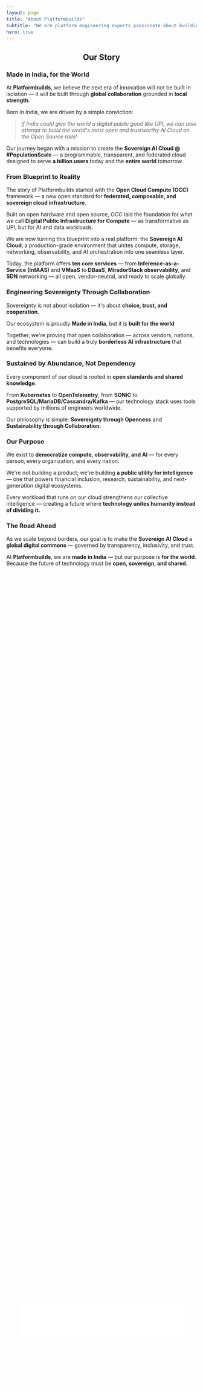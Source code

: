 ```yaml
---
layout: page
title: "About Platformbuilds"
subtitle: "We are platform engineering experts passionate about building scalable, reliable infrastructure that empowers development teams."
hero: true
---
```


<section class="section">
<div class="container">
<h2 style="text-align: center;"><strong>Our Story</strong></h2>

<div class="story-cards">
  <div class="card">
    <h3>Made in India, for the World</h3>
    <p>At <strong>Platformbuilds</strong>, we believe the next era of innovation will not be built in isolation — it will be built through <strong>global collaboration</strong> grounded in <strong>local strength</strong>.</p>
    <p>Born in India, we are driven by a simple conviction:</p>
    <blockquote>
      <p><em>If India could give the world a digital public good like UPI, we can also attempt to build the world's most open and trustworthy AI Cloud on the Open Source rails!</em></p>
    </blockquote>
    <p>Our journey began with a mission to create the <strong>Sovereign AI Cloud @ #PopulationScale</strong> — a programmable, transparent, and federated cloud designed to serve <strong>a billion users</strong> today and the <strong>entire world</strong> tomorrow.</p>
  </div>

  <div class="card">
    <h3>From Blueprint to Reality</h3>
    <p>The story of Platformbuilds started with the <strong>Open Cloud Compute (OCC)</strong> framework — a new open standard for <strong>federated, composable, and sovereign cloud infrastructure</strong>.</p>
    <p>Built on open hardware and open source, OCC laid the foundation for what we call <strong>Digital Public Infrastructure for Compute</strong> — as transformative as UPI, but for AI and data workloads.</p>
    <p>We are now turning this blueprint into a real platform: the <strong>Sovereign AI Cloud</strong>, a production-grade environment that unites compute, storage, networking, observability, and AI orchestration into one seamless layer.</p>
    <p>Today, the platform offers <strong>ten core services</strong> — from <strong>Inference-as-a-Service (InfAAS)</strong> and <strong>VMaaS</strong> to <strong>DBaaS</strong>, <strong>MiradorStack observability</strong>, and <strong>SDN</strong> networking — all open, vendor-neutral, and ready to scale globally.</p>
  </div>

  <div class="card">
    <h3>Engineering Sovereignty Through Collaboration</h3>
    <p>Sovereignty is not about isolation — it's about <strong>choice, trust, and cooperation</strong>.</p>
    <p>Our ecosystem is proudly <strong>Made in India</strong>, but it is <strong>built for the world</strong></p>
    <p>Together, we're proving that open collaboration — across vendors, nations, and technologies — can build a truly <strong>borderless AI infrastructure</strong> that benefits everyone.</p>
  </div>

  <div class="card">
    <h3>Sustained by Abundance, Not Dependency</h3>
    <p>Every component of our cloud is rooted in <strong>open standards and shared knowledge</strong>.</p>
    <p>From <strong>Kubernetes</strong> to <strong>OpenTelemetry</strong>, from <strong>SONiC</strong> to <strong>PostgreSQL/MariaDB/Cassandra/Kafka</strong> — our technology stack uses tools supported by millions of engineers worldwide.</p>
    <p>Our philosophy is simple: <strong>Sovereignty through Openness</strong> and <strong>Sustainability through Collaboration</strong>.</p>
  </div>

  <div class="card">
    <h3>Our Purpose</h3>
    <p>We exist to <strong>democratize compute, observability, and AI</strong> — for every person, every organization, and every nation.</p>
    <p>We're not building a product; we're building <strong>a public utility for intelligence</strong> — one that powers financial inclusion, research, sustainability, and next-generation digital ecosystems.</p>
    <p>Every workload that runs on our cloud strengthens our collective intelligence — creating a future where <strong>technology unites humanity instead of dividing it.</strong></p>
  </div>

  <div class="card">
    <h3>The Road Ahead</h3>
    <p>As we scale beyond borders, our goal is to make the <strong>Sovereign AI Cloud</strong> a <strong>global digital commons</strong> — governed by transparency, inclusivity, and trust.</p>
    <p>At <strong>Platformbuilds</strong>, we are <strong>made in India</strong> — but our purpose is <strong>for the world</strong>.<br>
    Because the future of technology must be <strong>open, sovereign, and shared.</strong></p>
  </div>
  </div>
</div>
</section>

<section class="section" style="padding: 4rem 2rem; background: linear-gradient(135deg, var(--color-primary) 0%, var(--color-secondary) 100%); color: var(--text-on-primary); min-height: 100vh; display: flex; align-items: center; justify-content: center;">
<div style="text-align: center; max-width: none; margin: 0 auto;">
<img src="/logos/logo.svg" alt="Team Platformbuilds" class="platformbuilds-logo" style="display: block; margin: 0 auto; filter: brightness(0) invert(1) brightness(1.5);">
<h2 style="text-align: center; font-weight: bold; font-style: italic; color: white; font-size: 2.5rem; margin: 2rem 0;">"Made in India. Builds for the World."</h2>
<div style="page-break-after: always;"></div>
</div>
</section>

<section class="section" style="background-color: var(--bg-secondary);">
<div class="container">
<h2 style="text-align: center;">Our Expertise</h2>

<div class="grid grid-2 expertise-grid">
  <div class="card">
    <h4><img src="/logos/building.svg" alt="Platform Engineering" class="value-icon"> Platform Engineering</h4>
    <p>With deep experience in building self-service developer platforms, we help organizations create the infrastructure and tooling that makes their engineering teams highly productive.</p>
    <div class="expertise-tags">
      <span class="tag">Air-Gapped</span>
      <span class="tag">OpenSource</span>
      <span class="tag">Population Scale</span>
      <span class="tag">Sovereign</span>
    </div>
  </div>
  <div class="card">
    <h4><img src="/logos/shield.svg" alt="Site Reliability Engineering" class="value-icon"> Site Reliability Engineering</h4>
    <p>We implement proven SRE practices that ensure your systems are reliable, scalable, and maintainable, while maintaining the right balance between innovation and stability.</p>
    <div class="expertise-tags">
      <span class="tag">Air-Gapped</span>
      <span class="tag">OpenSource</span>
      <span class="tag">Population Scale</span>
      <span class="tag">Sovereign</span>
    </div>
  </div>
  <div class="card">
    <h4><img src="/logos/cloud.svg" alt="Cloud-Native Architecture" class="value-icon"> Cloud-Native Architecture</h4>
    <p>Our team has extensive experience with Kubernetes, cloud platforms, and modern application architectures that scale from startup to enterprise.</p>
    <div class="expertise-tags">
      <span class="tag">Air-Gapped</span>
      <span class="tag">OpenSource</span>
      <span class="tag">Population Scale</span>
      <span class="tag">Sovereign</span>
    </div>
  </div>
  <div class="card">
    <h4><img src="/logos/eye.svg" alt="Observability & Monitoring" class="value-icon"> Observability & Monitoring</h4>
    <p>We believe visibility is the foundation of reliability. Our comprehensive observability solutions give you the insights needed to operate complex systems with confidence.</p>
    <div class="expertise-tags">
      <span class="tag">Air-Gapped</span>
      <span class="tag">OpenSource</span>
      <span class="tag">Population Scale</span>
      <span class="tag">Sovereign</span>
    </div>
  </div>
  <div class="card">
    <h4><img src="/logos/brain.svg" alt="AI Inferencing Platforms" class="value-icon"> AI Inferencing Platforms</h4>
    <p>We design and implement AI inference platforms that enable efficient model deployment and real-time predictions at scale.</p>
    <div class="expertise-tags">
      <span class="tag">Air-Gapped</span>
      <span class="tag">OpenSource</span>
      <span class="tag">Population Scale</span>
      <span class="tag">Sovereign</span>
    </div>
  </div>
  <div class="card">
    <h4><img src="/logos/network.svg" alt="Multi-Vendor Network Fabrics" class="value-icon"> Multi-Vendor Network Fabrics</h4>
    <p>We architect multi-vendor network solutions that provide flexible, scalable connectivity across diverse infrastructure environments.</p>
    <div class="expertise-tags">
      <span class="tag">Air-Gapped</span>
      <span class="tag">OpenSource</span>
      <span class="tag">Population Scale</span>
      <span class="tag">Sovereign</span>
    </div>
  </div>
  <div class="card">
    <h4><img src="/logos/lock.svg" alt="Security Engineering" class="value-icon"> Security Engineering</h4>
    <p>We build comprehensive security frameworks and implement best practices to protect systems and data throughout the development lifecycle.</p>
    <div class="expertise-tags">
      <span class="tag">Air-Gapped</span>
      <span class="tag">OpenSource</span>
      <span class="tag">Population Scale</span>
      <span class="tag">Sovereign</span>
    </div>
  </div>
  <div class="card">
    <h4><img src="/logos/server.svg" alt="Programmable Data Centers" class="value-icon"> Programmable Data Centers</h4>
    <p>We create programmable data center infrastructures that adapt to changing business needs through software-defined automation and orchestration.</p>
    <div class="expertise-tags">
      <span class="tag">Air-Gapped</span>
      <span class="tag">OpenSource</span>
      <span class="tag">Population Scale</span>
      <span class="tag">Sovereign</span>
    </div>
  </div>
</div>
</div>
</section>

<section class="section">
<div class="container">
<h2 style="text-align: center;">Our Values</h2>

<div class="grid grid-2 values-grid">
  <div class="card">
    <h4><img src="/logos/star.svg" alt="Excellence" class="value-icon"> Excellence</h4>
    <p>We strive for technical excellence in everything we do, from architecture design to implementation and operation.</p>
  </div>
  <div class="card">
    <h4><img src="/logos/shield-checkmark.svg" alt="Pragmatism" class="value-icon"> Pragmatism</h4>
    <p>We focus on practical solutions that solve real business problems, not just the latest technologies.</p>
  </div>
  <div class="card">
    <h4><img src="/logos/users.svg" alt="Collaboration" class="value-icon"> Collaboration</h4>
    <p>We work closely with your teams to transfer knowledge and build internal capabilities.</p>
  </div>
  <div class="card">
    <h4><img src="/logos/linux-foundation.svg" alt="Open Source" class="value-icon"> Open Source</h4>
    <p>We contribute to and leverage open-source technologies that drive innovation in our industry.</p>
  </div>
</div>
</div>
</section>

<section class="section" style="background-color: var(--bg-secondary);">
<div class="container">
<h2 style="text-align: center;">Founders</h2>

<div class="founders-container">
  <div class="founder-card">
    <img src="/assets/images/shiva-rv.jpg" alt="Shiva RV" class="founder-image">
    <h3>Shiva RV</h3>
    <p><strong>Founder</strong></p>
    <p>Shiva Kumar R V is a seasoned infrastructure and platform engineering professional with over 16+ years of experience. He is passionate about emerging security threats and innovations, last served as Deputy Chief of AI Build - Platforms at NPCI, where he ensured the availability, scalability, and security of India's major payment platforms. His expertise includes building security-aware engineering solutions, DevSecOps, and AI-powered platforms. He has held leadership roles at Grab, Razorpay, Swiggy, and other tech giants, focusing on cyber security, compliance, and scalable architectures.</p>
    <div class="social-links">
      <a href="https://github.com/aarvee11" target="_blank"><img src="/logos/github-logo.svg" alt="GitHub" class="social-icon"></a>
      <a href="https://linkedin.com/in/aarvee11" target="_blank"><img src="/logos/linkedin-logo.svg" alt="LinkedIn" class="social-icon"></a>
    </div>
  </div>
  <div class="founder-card">
    <img src="/assets/images/rahul-khattar.jpg" alt="Rahul Khattar" class="founder-image">
    <h3>Rahul Khattar</h3>
    <p><strong>Founder</strong></p>
    <p>Rahul Khattar is a techno-functional professional with an MCA in Computer Sciences from University of Pune. He brings over 20+ years of experience in management consulting, cyber security, and enterprise software. His expertise includes coaching teams, go-to-market strategies, CRM, and delivering business outcomes for clients across India. He has held leadership roles at EY, Deloitte, and other prominent firms, specializing in cyber risk mitigation, AI/ML integration, and digital transformation.</p>
    <div class="social-links">
      <a href="https://www.linkedin.com/in/rahul-khattar-412b972/" target="_blank"><img src="/logos/linkedin-logo.svg" alt="LinkedIn" class="social-icon"></a>
    </div>
  </div>
</div>
</div>
</section>

<section class="section">
<div class="container">
<h2 style="text-align: center;">Our Approach</h2>

<div class="card">
<p>We believe in a consultative approach that combines:</p>
<ul>
<li><strong>Assessment</strong>: Understanding your current state and identifying opportunities</li>
<li><strong>Strategy</strong>: Developing a roadmap aligned with your business objectives</li>
<li><strong>Implementation</strong>: Building solutions with your team, not for your team</li>
<li><strong>Transfer</strong>: Ensuring your teams have the knowledge to operate and evolve the platform</li>
</ul>
</div>
</div>
</section>

<section class="section" style="background-color: var(--bg-secondary);">
<div class="container" style="text-align: center;">
<a href="/contact/" class="btn btn-primary" style="font-size: 1.5rem; padding: 1rem 2rem;">Get Started</a>
</div>
</section>